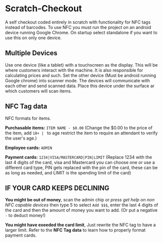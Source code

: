 # Scratch-Checkout
A self checkout coded entirely in scratch with functionality for NFC tags instead of barcodes.
To use NFC you must run the project on an android device running Google Chrome. On startup select standalone if you want to use this on only one device.

## Multiple Devices
Use one device (like a tablet) with a touchscreen as the display. This will be where customers interact with the machine. It is also responsible for calculating prices and such.
Set the other device (Must be android running Google chrome) into scanner mode. The devices will communicate with each other and send scanned data. Place this device under the surface ar which customers will scan items.
## NFC Tag data
NFC formats for items.

**Purchasable items:** `ITEM NAME - $0.00` (Change the $0.00 to the price of the item, add `18+ | ` to age restrict the item to require an attendant to verify the user's age.)

**Employee cards:** `ADMIN`

**Payment cards:** `1234|VISA/MASTERCARD|PIN|LIMIT` (Replace 1234 with the last 4 digits of the card, visa and Mastercard you can choose one or use a different card type, PIN gets replaced with the pin of the card, these can be as long as needed, and LIMIT is the spending limit of the card)

## IF YOUR CARD KEEPS DECLINING
**You might be out of money**, scan the admin chip *or press get help on non NFC capable devices* then type 5 to select `Add $$$`, enter the last 4 digits of the card and then the amount of money you want to add. (Or put a negative `-` to deduct money!)

**You might have exeeded the card limit**, Just rewrite the NFC tag to have a larger limit. Refer to the **NFC Tag data** to learn how to properly format payment cards.
